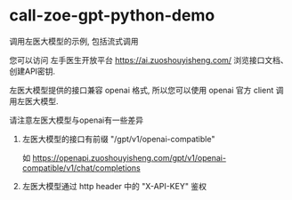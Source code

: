 # call-zoe-gpt-python-demo

调用左医大模型的示例, 包括流式调用

您可以访问 左手医生开放平台 https://ai.zuoshouyisheng.com/ 浏览接口文档、创建API密钥.

左医大模型提供的接口兼容 openai 格式, 所以您可以使用 openai 官方 client 调用左医大模型.

请注意左医大模型与openai有一些差异

1. 左医大模型的接口有前缀 "/gpt/v1/openai-compatible"

   如 https://openapi.zuoshouyisheng.com/gpt/v1/openai-compatible/v1/chat/completions

2. 左医大模型通过 http header 中的 "X-API-KEY" 鉴权
